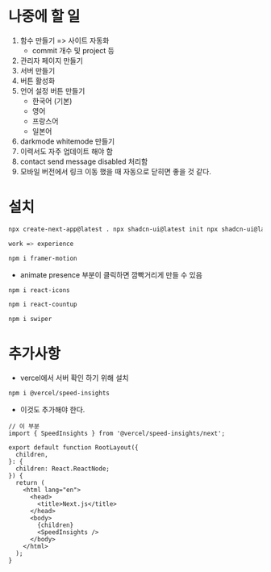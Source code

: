 # 나중에 할 일

1. 함수 만들기 => 사이트 자동화
   - commit 개수 및 project 등
2. 관리자 페이지 만들기
3. 서버 만들기
4. 버튼 활성화
5. 언어 설정 버튼 만들기
   - 한국어 (기본)
   - 영어
   - 프랑스어
   - 일본어
6. darkmode whitemode 만들기
7. 이력서도 자주 업데이트 해야 함
8. contact send message disabled 처리함
9. 모바일 버전에서 링크 이동 했을 때 자동으로 닫히면 좋을 것 같다.

# 설치

```bash
npx create-next-app@latest . npx shadcn-ui@latest init npx shadcn-ui@latest add input button scroll-area select sheet tabs textarea tooltip

work => experience

npm i framer-motion
```

- animate presence 부분이 클릭하면 깜빡거리게 만들 수 있음

```bash
npm i react-icons

npm i react-countup

npm i swiper
```

# 추가사항
- vercel에서 서버 확인 하기 위해 설치
```bash
npm i @vercel/speed-insights
```
- 이것도 추가해야 한다.
```tsx
// 이 부분
import { SpeedInsights } from '@vercel/speed-insights/next';
 
export default function RootLayout({
  children,
}: {
  children: React.ReactNode;
}) {
  return (
    <html lang="en">
      <head>
        <title>Next.js</title>
      </head>
      <body>
        {children}
        <SpeedInsights />
      </body>
    </html>
  );
}
```
